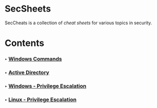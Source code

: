 SecSheets
==========

SecCheats is a collection of *cheat sheets* for various topics in security.

# Contents

### ‣ [Windows Commands](./Windows%20Commands.md)
### ‣ [Active Directory]()
### ‣ [Windows - Privilege Escalation]()
### ‣ [Linux - Privilege Escalation]()
